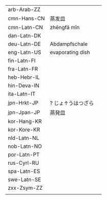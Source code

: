 | | | |
|-|-|-|
| arb-Arab-ZZ |  |  |
| cmn-Hans-CN | 蒸发皿 |  |
| cmn-Latn-CN | zhēngfā mǐn |  |
| dan-Latn-DK |  |  |
| deu-Latn-DE | Abdampfschale |  |
| eng-Latn-US | evaporating dish |  |
| fin-Latn-FI |  |  |
| fra-Latn-FR |  |  |
| heb-Hebr-IL |  |  |
| hin-Deva-IN |  |  |
| ita-Latn-IT |  |  |
| jpn-Hrkt-JP | ? じょ↑うはつざら |  |
| jpn-Jpan-JP | 蒸発皿 |  |
| kor-Hang-KR |  |  |
| kor-Kore-KR |  |  |
| nld-Latn-NL |  |  |
| nob-Latn-NO |  |  |
| por-Latn-PT |  |  |
| rus-Cyrl-RU |  |  |
| spa-Latn-ES |  |  |
| swe-Latn-SE |  |  |
| zxx-Zsym-ZZ |  |  |
|  |  |  |
